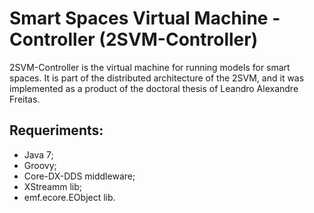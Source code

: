 # Smart Spaces Virtual Machine - Controller (2SVM-Controller)

2SVM-Controller is the virtual machine for running models for smart spaces. It is part of the distributed architecture of the 2SVM, and it was implemented as a product of the doctoral thesis of Leandro Alexandre Freitas.

## Requeriments:
* Java 7;
* Groovy;
* Core-DX-DDS middleware;
* XStreamm lib;
* emf.ecore.EObject lib.
